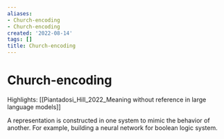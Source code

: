 ```yaml
---
aliases:
- Church-encoding
- Church-encoding
created: '2022-08-14'
tags: []
title: Church-encoding
---
```


# Church-encoding

Highlights: [[Piantadosi_Hill_2022_Meaning without reference in large language models]]

A representation is constructed in one system to mimic the behavior of another. For example, building a neural network for boolean logic system.